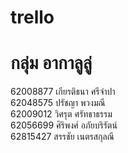 # trello
# กลุ่ม อากาลูลู่
62008877 เกียรติธนา ศรีจำปา \
62048575 ปรัชญา พวงมณี \
62009012 วิศรุต ศรัทธาธรรม\
62056699 ศิริพงศ์ อภัยบริรัตน์ \
62815427 สรรชัย เนตรสกุลณี 
